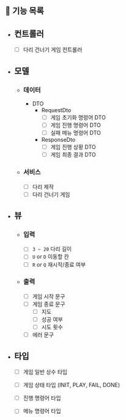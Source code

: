 ## 🚀 기능 목록
- ## 컨트롤러
  - [ ] 다리 건너기 게임 컨트롤러
- ## 모델
  - ### 데이터
    - DTO
      - RequestDto
        - [ ] 게임 초기화 명령어 DTO
        - [ ] 게임 진행 명령어 DTO
        - [ ] 실패 메뉴 명령어 DTO
      - ResponseDto
        - [ ] 게임 진행 상황 DTO
        - [ ] 게임 최종 결과 DTO
  - ### 서비스
    - [ ] 다리 제작
    - [ ] 다리 건너기 게임
- ## 뷰
  - ### 입력
    - [ ] `3 ~ 20` 다리 길이
    - [ ] `U` or `D` 이동할 칸
    - [ ] `R` or `Q` 재시작/종료 여부
  - ### 출력
    - [ ] 게임 시작 문구
    - [ ] 게임 종료 문구
      - [ ] 지도
      - [ ] 성공 여부
      - [ ] 시도 횟수
    - [ ] 에러 문구
- ## 타입
  - [ ] 게임 일반 상수 타입
  - [ ] 게임 상태 타입 (INIT, PLAY, FAIL, DONE)
  - [ ] 진행 명령어 타입
  - [ ] 메뉴 명령어 타입


